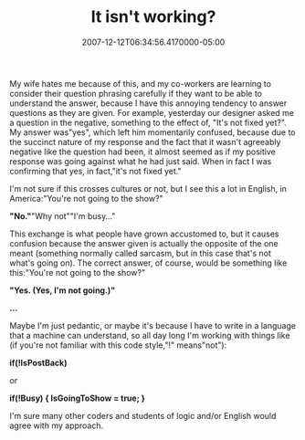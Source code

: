 ﻿---
title: It isn't working?
date: "2007-12-12T06:34:56.4170000-05:00"
description: My wife hates me because of this, and my co-workers are learning to
featuredImage: img/it-isnt-working-featured.png
---

My wife hates me because of this, and my co-workers are learning to consider their question phrasing carefully if they want to be able to understand the answer, because I have this annoying tendency to answer questions as they are given. For example, yesterday our designer asked me a question in the negative, something to the effect of, "It's not fixed yet?". My answer was"yes", which left him momentarily confused, because due to the succinct nature of my response and the fact that it wasn't agreeably negative like the question had been, it almost seemed as if my positive response was going against what he had just said. When in fact I was confirming that yes, in fact,"it's not fixed yet."

I'm not sure if this crosses cultures or not, but I see this a lot in English, in America:"You're not going to the show?"

**"No."**"Why not""I'm busy…"

This exchange is what people have grown accustomed to, but it causes confusion because the answer given is actually the opposite of the one meant (something normally called sarcasm, but in this case that's not what's going on). The correct answer, of course, would be something like this:"You're not going to the show?"

**"Yes. (Yes, I'm not going.)"**

**…**

Maybe I'm just pedantic, or maybe it's because I have to write in a language that a machine can understand, so all day long I'm working with things like (if you're not familiar with this code style,"!" means"not"):

**if(!IsPostBack)**

or

**if(!Busy) { IsGoingToShow = true; }**



I'm sure many other coders and students of logic and/or English would agree with my approach.

